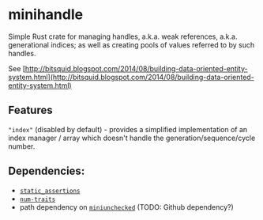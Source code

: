 # minihandle

Simple Rust crate for managing handles, a.k.a. weak references, a.k.a. generational indices;
as well as creating pools of values referred to by such handles.

See [http://bitsquid.blogspot.com/2014/08/building-data-oriented-entity-system.html](http://bitsquid.blogspot.com/2014/08/building-data-oriented-entity-system.html)

## Features

`"index"` (disabled by default) - provides a simplified implementation of an index manager / array which doesn't handle the generation/sequence/cycle number.

## Dependencies:

- [`static_assertions`](https://crates.io/crates/static_assertions)
- [`num-traits`](https://crates.io/crates/num-traits (optional, used by the `"index"` feature))
- path dependency on [`miniunchecked`](https://github.com/alex05447/miniunchecked) (TODO: Github dependency?)
